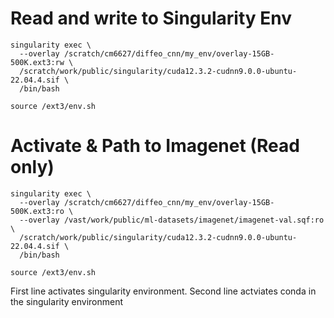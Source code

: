 # Read and write to Singularity Env
```
singularity exec \
  --overlay /scratch/cm6627/diffeo_cnn/my_env/overlay-15GB-500K.ext3:rw \
  /scratch/work/public/singularity/cuda12.3.2-cudnn9.0.0-ubuntu-22.04.4.sif \
  /bin/bash

source /ext3/env.sh
```

# Activate & Path to Imagenet (Read only)
```
singularity exec \
  --overlay /scratch/cm6627/diffeo_cnn/my_env/overlay-15GB-500K.ext3:ro \
  --overlay /vast/work/public/ml-datasets/imagenet/imagenet-val.sqf:ro \
  /scratch/work/public/singularity/cuda12.3.2-cudnn9.0.0-ubuntu-22.04.4.sif \
  /bin/bash

source /ext3/env.sh
```
First line activates singularity environment.
Second line actviates conda in the singularity environment